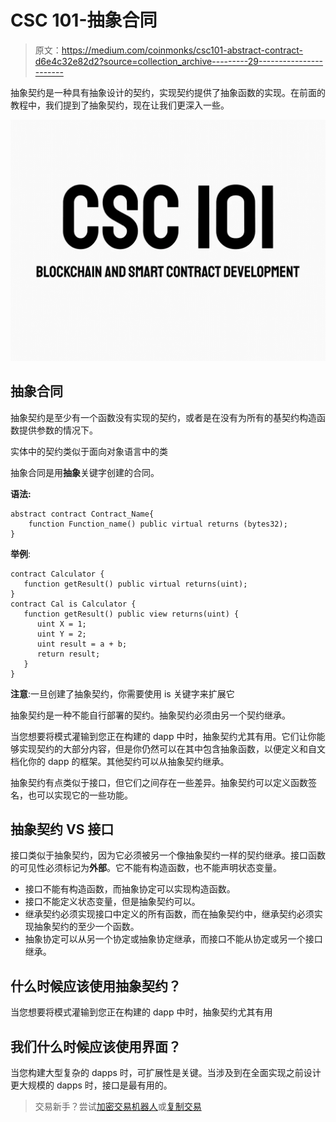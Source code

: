 # CSC 101-抽象合同

> 原文：<https://medium.com/coinmonks/csc101-abstract-contract-d6e4c32e82d2?source=collection_archive---------29----------------------->

抽象契约是一种具有抽象设计的契约，实现契约提供了抽象函数的实现。在前面的教程中，我们提到了抽象契约，现在让我们更深入一些。

![](img/78db353f85d00a7149d8bc2b6bc3c9de.png)

## 抽象合同

抽象契约是至少有一个函数没有实现的契约，或者是在没有为所有的基契约构造函数提供参数的情况下。

实体中的契约类似于面向对象语言中的类

抽象合同是用**抽象**关键字创建的合同。

**语法:**

```
abstract contract Contract_Name{
    function Function_name() public virtual returns (bytes32);
}
```

**举例**:

```
contract Calculator {
   function getResult() public virtual returns(uint);
}
contract Cal is Calculator {
   function getResult() public view returns(uint) {
      uint X = 1;
      uint Y = 2;
      uint result = a + b;
      return result;
   }
}
```

**注意**:一旦创建了抽象契约，你需要使用 is 关键字来扩展它

抽象契约是一种不能自行部署的契约。抽象契约必须由另一个契约继承。

当您想要将模式灌输到您正在构建的 dapp 中时，抽象契约尤其有用。它们让你能够实现契约的大部分内容，但是你仍然可以在其中包含抽象函数，以便定义和自文档化你的 dapp 的框架。其他契约可以从抽象契约继承。

抽象契约有点类似于接口，但它们之间存在一些差异。抽象契约可以定义函数签名，也可以实现它的一些功能。

## 抽象契约 VS 接口

接口类似于抽象契约，因为它必须被另一个像抽象契约一样的契约继承。接口函数的可见性必须标记为**外部**。它不能有构造函数，也不能声明状态变量。

*   接口不能有构造函数，而抽象协定可以实现构造函数。
*   接口不能定义状态变量，但是抽象契约可以。
*   继承契约必须实现接口中定义的所有函数，而在抽象契约中，继承契约必须实现抽象契约的至少一个函数。
*   抽象协定可以从另一个协定或抽象协定继承，而接口不能从协定或另一个接口继承。

## 什么时候应该使用抽象契约？

当您想要将模式灌输到您正在构建的 dapp 中时，抽象契约尤其有用

## 我们什么时候应该使用界面？

当您构建大型复杂的 dapps 时，可扩展性是关键。当涉及到在全面实现之前设计更大规模的 dapps 时，接口是最有用的。

> 交易新手？尝试[加密交易机器人](/coinmonks/crypto-trading-bot-c2ffce8acb2a)或[复制交易](/coinmonks/top-10-crypto-copy-trading-platforms-for-beginners-d0c37c7d698c)